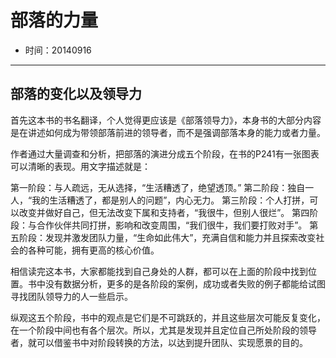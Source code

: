 # 部落的力量

- 时间：20140916

---

## 部落的变化以及领导力

首先这本书的书名翻译，个人觉得更应该是《部落领导力》，本身书的大部分内容是在讲述如何成为带领部落前进的领导者，而不是强调部落本身的能力或者力量。

作者通过大量调查和分析，把部落的演进分成五个阶段，在书的P241有一张图表可以清晰的表现。用文字描述就是：

第一阶段：与人疏远，无从选择，“生活糟透了，绝望透顶。”
第二阶段：独自一人，“我的生活糟透了，都是别人的问题”，内心无力。
第三阶段：个人打拼，可以改变并做好自己，但无法改变下属和支持者，“我很牛，但别人很烂”。
第四阶段：与合作伙伴共同打拼，影响和改变周围，“我们很牛，我们要打败对手”。
第五阶段：发现并激发团队力量，“生命如此伟大”，充满自信和能力并且探索改变社会的各种可能，拥有更高的核心价值。

相信读完这本书，大家都能找到自己身处的人群，都可以在上面的阶段中找到位置。书中没有数据分析，更多的是各阶段的案例，成功或者失败的例子都能给试图寻找团队领导力的人一些启示。

纵观这五个阶段，书中的观点是它们是不可跳跃的，并且这些层次可能反复变化，在一个阶段中间也有各个层次。所以，尤其是发现并且定位自己所处阶段的领导者，就可以借鉴书中对阶段转换的方法，以达到提升团队、实现愿景的目的。